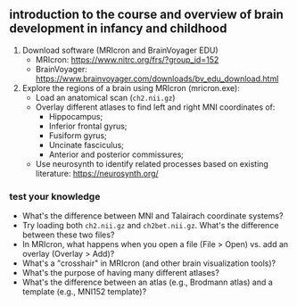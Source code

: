 ## introduction to the course and overview of brain development in infancy and childhood

1. Download software (MRIcron and BrainVoyager EDU) 
    * MRIcron: https://www.nitrc.org/frs/?group_id=152  
    * BrainVoyager: https://www.brainvoyager.com/downloads/bv_edu_download.html 
2. Explore the regions of a brain using MRIcron (mricron.exe): 
    * Load an anatomical scan (`ch2.nii.gz`)  
    * Overlay different atlases to find left and right MNI coordinates of: 
      * Hippocampus;
      * Inferior frontal gyrus;
      * Fusiform gyrus;
      * Uncinate fasciculus;
      * Anterior and posterior commissures;
    * Use neurosynth to identify related processes based on existing literature: https://neurosynth.org/ 
 
### test your knowledge

* What's the difference between MNI and Talairach coordinate systems?
* Try loading both `ch2.nii.gz` and `ch2bet.nii.gz`. What's the difference between these two files?
* In MRIcron, what happens when you open a file (File > Open) vs. add an overlay (Overlay > Add)?
* What's a "crosshair" in MRIcron (and other brain visualization tools)?
* What's the purpose of having many different atlases?
* What's the difference between an atlas (e.g., Brodmann atlas) and a template (e.g., MNI152 template)?
